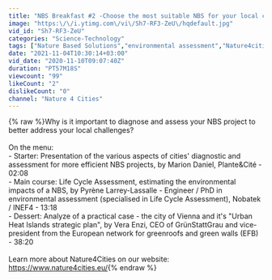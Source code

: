 ```yaml
---
title: "NBS Breakfast #2 -Choose the most suitable NBS for your local context: from diagnostic to assessment"
image: "https:\/\/i.ytimg.com\/vi\/Sh7-RF3-ZeU\/hqdefault.jpg"
vid_id: "Sh7-RF3-ZeU"
categories: "Science-Technology"
tags: ["Nature Based Solutions","environmental assessment","Nature4cities"]
date: "2021-11-04T10:30:14+03:00"
vid_date: "2020-11-10T09:07:40Z"
duration: "PT57M18S"
viewcount: "99"
likeCount: "2"
dislikeCount: "0"
channel: "Nature 4 Cities"
---
```

{% raw %}Why is it important to diagnose and assess your NBS project to better address your local challenges?<br /><br />On the menu:<br />- Starter:  Presentation of the various aspects of cities' diagnostic and assessment for more efficient NBS projects, by Marion Daniel, Plante&amp;Cité - 02:08<br />- Main course: Life Cycle Assessment, estimating the environmental impacts of a NBS, by  Pyrène Larrey-Lassalle - Engineer / PhD in environmental assessment (specialised in Life Cycle Assessment), Nobatek / INEF4 - 13:18<br />- Dessert:  Analyze of a practical case - the city of Vienna and it's &quot;Urban Heat Islands strategic plan&quot;, by Vera Enzi, CEO of GrünStattGrau and vice-president from the European network for greenroofs and green walls (EFB) - 38:20<br /><br />Learn more about Nature4Cities on our website: <a rel="nofollow" target="blank" href="https://www.nature4cities.eu/">https://www.nature4cities.eu/</a>{% endraw %}
